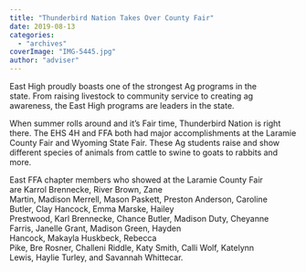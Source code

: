 ```yaml
---
title: "Thunderbird Nation Takes Over County Fair"
date: 2019-08-13
categories: 
  - "archives"
coverImage: "IMG-5445.jpg"
author: "adviser"
---
```


East High proudly boasts one of the strongest Ag programs in the state. From raising livestock to community service to creating ag awareness, the East High programs are leaders in the state.  

When summer rolls around and it’s Fair time, Thunderbird Nation is right there. The EHS 4H and FFA both had major accomplishments at the Laramie County Fair and Wyoming State Fair. These Ag students raise and show different species of animals from cattle to swine to goats to rabbits and more.  

East FFA chapter members who showed at the Laramie County Fair are Karrol Brennecke, River Brown, Zane Martin, Madison Merrell, Mason Paskett, Preston Anderson, Caroline Butler, Clay Hancock, Emma Marske, Hailey Prestwood, Karl Brennecke, Chance Butler, Madison Duty, Cheyanne Farris, Janelle Grant, Madison Green, Hayden Hancock, Makayla Huskbeck, Rebecca Pike, Bre Rosner, Challeni Riddle, Katy Smith, Calli Wolf, Katelynn Lewis, Haylie Turley, and Savannah Whittecar.
